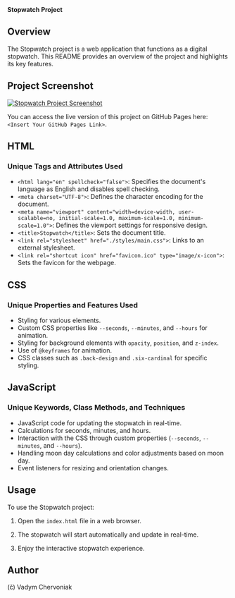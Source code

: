 <summary><b>Stopwatch Project</b></summary>

## Overview

The Stopwatch project is a web application that functions as a digital stopwatch. This README provides an overview of the project and highlights its key features.

## Project Screenshot

[![Stopwatch Project Screenshot](https://github.com/vadym4che/lunar-solar-time/blob/main/screenshot.png)](https://vadym4che.github.io/lunar-solar-time/)

You can access the live version of this project on GitHub Pages here: `<Insert Your GitHub Pages Link>`.

## HTML

### Unique Tags and Attributes Used

- `<html lang="en" spellcheck="false">`: Specifies the document's language as English and disables spell checking.
- `<meta charset="UTF-8">`: Defines the character encoding for the document.
- `<meta name="viewport" content="width=device-width, user-scalable=no, initial-scale=1.0, maximum-scale=1.0, minimum-scale=1.0">`: Defines the viewport settings for responsive design.
- `<title>Stopwatch</title>`: Sets the document title.
- `<link rel="stylesheet" href="./styles/main.css">`: Links to an external stylesheet.
- `<link rel="shortcut icon" href="favicon.ico" type="image/x-icon">`: Sets the favicon for the webpage.

## CSS

### Unique Properties and Features Used

- Styling for various elements.
- Custom CSS properties like `--seconds`, `--minutes`, and `--hours` for animation.
- Styling for background elements with `opacity`, `position`, and `z-index`.
- Use of `@keyframes` for animation.
- CSS classes such as `.back-design` and `.six-cardinal` for specific styling.

## JavaScript

### Unique Keywords, Class Methods, and Techniques

- JavaScript code for updating the stopwatch in real-time.
- Calculations for seconds, minutes, and hours.
- Interaction with the CSS through custom properties (`--seconds`, `--minutes`, and `--hours`).
- Handling moon day calculations and color adjustments based on moon day.
- Event listeners for resizing and orientation changes.

## Usage

To use the Stopwatch project:

1. Open the `index.html` file in a web browser.

2. The stopwatch will start automatically and update in real-time.

3. Enjoy the interactive stopwatch experience.

## Author

(č) Vadym Chervoniak
